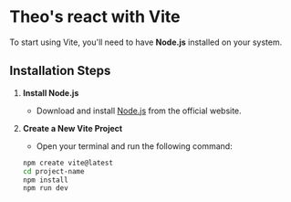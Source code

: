 # Theo's react with Vite

To start using Vite, you'll need to have **Node.js** installed on your system.

## Installation Steps

1. **Install Node.js**
   - Download and install [Node.js](https://nodejs.org/) from the official website.

2. **Create a New Vite Project**
   - Open your terminal and run the following command:

   ```bash
   npm create vite@latest
   cd project-name
   npm install
   npm run dev


